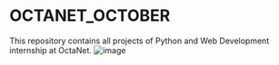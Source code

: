# OCTANET_OCTOBER
This repository contains all projects of Python and Web Development internship at OctaNet.
![image](https://github.com/iam-priyanshu-sharma/OCTANET_OCTOBER/assets/77437944/4a170b6b-7e88-4650-8904-4977526c329c)

